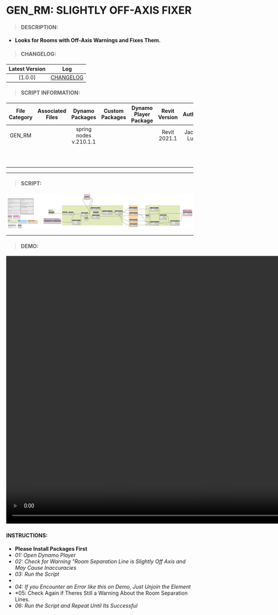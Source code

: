 # GEN_RM: SLIGHTLY OFF-AXIS FIXER

> #### DESCRIPTION: 
- **Looks for Rooms with Off-Axis Warnings and Fixes Them.**

> #### CHANGELOG:

| Latest Version | Log |
| :-------: | :----: | 
|[1.0.0] | [CHANGELOG](/_scripts/_general/ROOMS/changelog/GEN_RM_SlightlyoffAxisFixer.md) |

> #### SCRIPT INFORMATION: 

| File Category | Associated Files | Dynamo Packages | Custom Packages | Dynamo Player Package | Revit Version | Author | Reviewed By | File Name & Location
| :-------: | :----: | :---: | :---: | :---: | :---: | :---: | :--: | :--:
| GEN_RM |  | spring nodes v.210.1.1 |  | | Revit 2021.1 | Jacky Luk | | GEN_RM_SlightlyoffAxisFixer
| | | | | | | | | (https://bimcapcom.sharepoint.com/:u:/s/BCP-Main/EY3wGPhZFeRErSFA1E7EBQYBRu3dRs0dp1S3zdwDk82gFA?e=7k1UkX)

----------------------------------------------------------------
> #### SCRIPT: 
<img src="/_scripts/_general/ROOMS/images/GEN_RM_SlightlyoffAxisFixer.png">


------------------------------------------------------------------------------

> #### **DEMO**: 

<video width="1280" height="720" controls>
 <source src="/_scripts/_general/ROOMS/demo/GEN_RM_SlightlyoffAxisFixer.mp4" type="video/mp4">
</video>

#### INSTRUCTIONS: 
- **Please Install Packages First**
- *01: Open Dynamo Player*
- *02: Check for Warning "Room Separation Line is Slightly Off Axis and May Cause Inaccuracies*
- *03: Run the Script*
- <error>
- *04: If you Encounter an Error like this on Demo, Just Unjoin the Element*
- *05: Check Again if Theres Still a Warning About the Room Separation Lines.
- *06: Run the Script and Repeat Until Its Successful*
